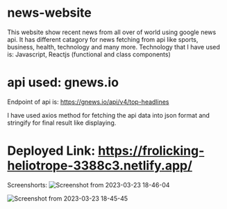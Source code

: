 # news-website
This website show recent news from all over of world using google news api. It has different catagory for news fetching from api like sports, business, health, technology and many more.
Technology that I have used is: Javascript, Reactjs (functional and class components)

# api used: gnews.io
Endpoint of api is: https://gnews.io/api/v4/top-headlines

I have used axios method for fetching the api data into json format and stringify for final result like displaying.

# Deployed Link: https://frolicking-heliotrope-3388c3.netlify.app/

Screenshorts:
![Screenshot from 2023-03-23 18-46-04](https://user-images.githubusercontent.com/82077595/227215817-7220f90d-79a7-49f1-81f5-91a6862b9bc4.png)

![Screenshot from 2023-03-23 18-45-45](https://user-images.githubusercontent.com/82077595/227215872-2f606f0b-8711-4856-b43e-63a8cb42781e.png)





